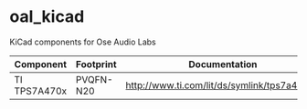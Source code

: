 # oal_kicad
KiCad components for Ose Audio Labs

Component | Footprint | Documentation
--- | --- | ---
TI TPS7A470x | PVQFN-N20 | http://www.ti.com/lit/ds/symlink/tps7a47.pdf
